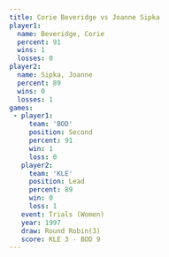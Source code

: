 ```yaml
---
title: Corie Beveridge vs Joanne Sipka
player1:                
  name: Beveridge, Corie
  percent: 91           
  wins: 1               
  losses: 0             
player2:                
  name: Sipka, Joanne   
  percent: 89           
  wins: 0               
  losses: 1             
games:
 - player1:          
     team: 'BOD'     
     position: Second
     percent: 91     
     win: 1          
     loss: 0         
   player2:        
     team: 'KLE'   
     position: Lead
     percent: 89   
     win: 0        
     loss: 1       
   event: Trials (Women)
   year: 1997           
   draw: Round Robin(3) 
   score: KLE 3 - BOD 9 
---
```

